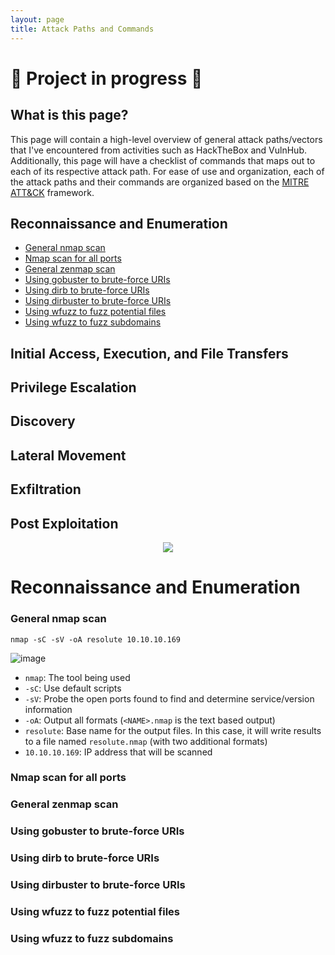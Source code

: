 ```yaml
---
layout: page
title: Attack Paths and Commands
---
```


# 🚧 Project in progress 🚧

## What is this page?

This page will contain a high-level overview of general attack paths/vectors that I've encountered from activities such as HackTheBox and VulnHub. Additionally, this page will have a checklist of commands that maps out to each of its respective attack path. For ease of use and organization, each of the attack paths and their commands are organized based on the [MITRE ATT&CK](https://attack.mitre.org/) framework.

## Reconnaissance and Enumeration

* [General nmap scan](https://burntxnoodle.github.io/AttackPathsAndCommands/#general-nmap-scan)
* [Nmap scan for all ports]()
* [General zenmap scan]()
* [Using gobuster to brute-force URIs]()
* [Using dirb to brute-force URIs]()
* [Using dirbuster to brute-force URIs]()
* [Using wfuzz to fuzz potential files]()
* [Using wfuzz to fuzz subdomains]()

## Initial Access, Execution, and File Transfers

## Privilege Escalation

## Discovery

## Lateral Movement

## Exfiltration

## Post Exploitation 

<p align="center">
  <img src="https://user-images.githubusercontent.com/41026969/89838415-2cd50c00-db39-11ea-824b-8ef86b869974.png" />
</p>

# Reconnaissance and Enumeration

### General nmap scan
`nmap -sC -sV -oA resolute 10.10.10.169`

![image](https://user-images.githubusercontent.com/41026969/89837667-702e7b00-db37-11ea-9c5e-fb19e0846ad4.png)

* `nmap`: The tool being used
* `-sC`: Use default scripts
* `-sV`: Probe the open ports found to find and determine service/version information
* `-oA`: Output all formats (`<NAME>.nmap` is the text based output)
* `resolute`: Base name for the output files. In this case, it will write results to a file named `resolute.nmap` (with two additional formats)
* `10.10.10.169`: IP address that will be scanned

### Nmap scan for all ports

### General zenmap scan

### Using gobuster to brute-force URIs

### Using dirb to brute-force URIs

### Using dirbuster to brute-force URIs

### Using wfuzz to fuzz potential files

### Using wfuzz to fuzz subdomains
